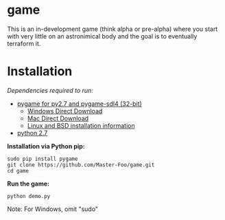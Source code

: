 # game

This is an in-development game (think alpha or pre-alpha) where you start with very little on an astronimical body and the goal is to eventually terraform it.

# Installation

*Dependencies required to run:*

  - [pygame for py2.7 and pygame-sdl4 (32-bit)](http://www.pygame.org/wiki/GettingStarted) 
    - [Windows Direct Download](http://pygame.org/ftp/pygame-1.9.1.win32-py2.7.msi)
	- [Mac Direct Download](http://pygame.org/ftp/pygame-1.9.1release-python.org-32bit-py2.7-macosx10.3.dmg)
	- [Linux and BSD installation information](http://www.pygame.org/download.shtml)
  - [python 2.7](https://www.python.org/downloads)
  
  

**Installation via Python pip:**
```
sudo pip install pygame
git clone https://github.com/Master-Foo/game.git
cd game
```

**Run the game:**
```
python demo.py
```
Note: For Windows, omit "sudo"